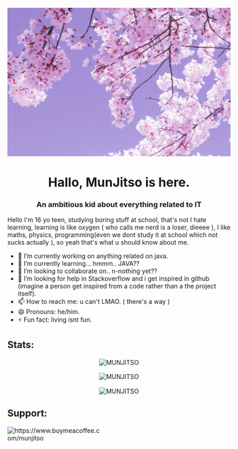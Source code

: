![](img/camille-villanueva-zsAPsRjzXRI-unsplash.jpg)
<h1 align="center">Hallo, MunJitso is here.</h1>
<h3 align="center">An ambitious kid about everything related to IT</h3>

Hello I'm 16 yo teen, studying boring stuff at school, that's not I hate learning, learning is like oxygen ( who calls me nerd is a loser, dieeee ), I like maths, physics, programming(even we dont study it at school which not sucks actually ), so yeah that's what u should know about me.

- 🔭 I’m currently working on anything related on java.
- 🌱 I’m currently learning... hmmm.. JAVA??
- 👯 I’m looking to collaborate on.. n-nothing yet??
- 🤔 I’m looking for help in Stackoverflow and i get inspired in github (imagine a person get inspired from a code rather than a the project itself).
- 📫 How to reach me: u can't LMAO. ( there's a way )
- 😄 Pronouns: he/him.
- ⚡ Fun fact: living isnt fun.


<h2 align="left">Stats: </h2>

<p align="center">
  <img align="center" src="https://github-readme-streak-stats.herokuapp.com/?user=MunJitso" alt="MUNJITSO"/>
</p>
<p align="center">
  <img align="center" src="https://github-readme-stats.vercel.app/api/top-langs?username=MunJitso&show_icons=true&locale=en&layout=compact" alt="MUNJITSO"/>
</p>
<p align="center">
  <img align="center" src="https://github-readme-stats.vercel.app/api?username=MunJitso" alt="MUNJITSO"/>
</p>

<h2 align="left">Support: </h2>
<a href="https://www.buymeacoffee.com/munjitso"> <img align="left"
            src="https://cdn.buymeacoffee.com/buttons/v2/default-yellow.png" height="50" width="210"
            alt="https://www.buymeacoffee.com/munjitso" /></a>
